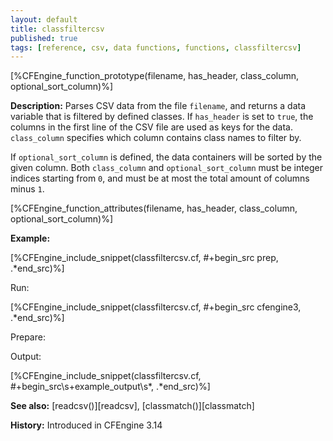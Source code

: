 ```yaml
---
layout: default
title: classfiltercsv
published: true
tags: [reference, csv, data functions, functions, classfiltercsv]
---
```


[%CFEngine_function_prototype(filename, has_header, class_column, optional_sort_column)%]

**Description:**
Parses CSV data from the file `filename`, and returns a data variable that is
filtered by defined classes. If `has_header` is set to `true`, the columns in
the first line of the CSV file are used as keys for the data. `class_column`
specifies which column contains class names to filter by.

If `optional_sort_column` is defined, the data containers will be sorted by the
given column. Both `class_column` and `optional_sort_column` must be integer
indices starting from `0`, and must be at most the total amount of columns
minus `1`.

[%CFEngine_function_attributes(filename, has_header, class_column, optional_sort_column)%]

**Example:**

[%CFEngine_include_snippet(classfiltercsv.cf, #\+begin_src prep, .*end_src)%]

Run:

[%CFEngine_include_snippet(classfiltercsv.cf, #\+begin_src cfengine3, .*end_src)%]

Prepare:

Output:

[%CFEngine_include_snippet(classfiltercsv.cf, #\+begin_src\s+example_output\s*, .*end_src)%]


**See also:** [readcsv()][readcsv], [classmatch()][classmatch]

**History:** Introduced in CFEngine 3.14
